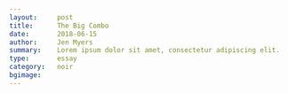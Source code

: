 ```yaml
---
layout:     post
title:      The Big Combo
date:       2018-06-15
author:     Jen Myers
summary:    Lorem ipsum dolor sit amet, consectetur adipiscing elit.
type:       essay
category:   noir
bgimage:    
---
```

